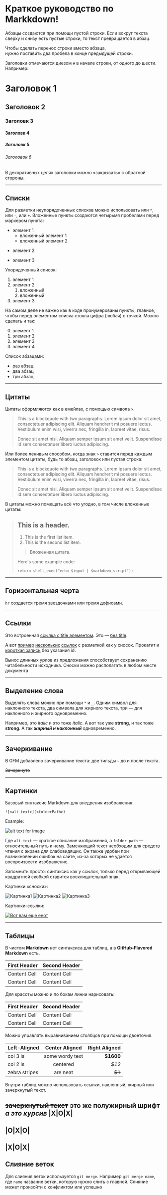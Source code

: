 # Краткое руководство по Markkdown!

Абзацы создаются при помощи пустой строки. Если вокруг текста сверху и снизу есть пустые строки, то текст превращается в абзац.

Чтобы сделать перенос строки вместо абзаца,  
нужно поставить два пробела в конце предыдущей строки.

Заголовки отмечаются диезом `#` в начале строки, от одного до шести. Например:

# Заголовок 1
## Заголовок 2
### Заголовк 3
#### Заголовк 4
##### Заголовк 5
###### Заголовок 6

В декоративных целях заголовки можно «закрывать» с обратной стороны.

***

## Списки

Для разметки неупорядоченных списков можно использовать или `*`, или `-`, или `+`. Вложенные пункты создаются четырьмя пробелами перед маркером пункта:

* элемент 1
    * вложенный элемент 1
    * вложенный элемент 2
- элемент 2
+ элемент 3

Упорядоченный список:

1. элемент 1
2. элемент 2
    1. вложенный
    2. вложенный
3. элемент 3

На самом деле не важно как в коде пронумерованы пункты, главное, чтобы перед элементом списка стояла цифра (любая) с точкой. Можно сделать и так:

0. элемент 1
0. элемент 2
0. элемент 3
0. элемент 4

Список абзацами:

* раз абзац
* два абзац
* три абзац

***

## Цитаты

Цитаты оформляются как в емейлах, с помощью символа `>`.

> This is a blockquote with two paragraphs. Lorem ipsum dolor sit amet,
> consectetuer adipiscing elit. Aliquam hendrerit mi posuere lectus.
> Vestibulum enim wisi, viverra nec, fringilla in, laoreet vitae, risus.
>
> Donec sit amet nisl. Aliquam semper ipsum sit amet velit. Suspendisse
> id sem consectetuer libero luctus adipiscing.

Или более ленивым способом, когда знак `>` ставится перед каждым элементом цитаты, будь то абзац, заголовок или пустая строка:

> This is a blockquote with two paragraphs. Lorem ipsum dolor sit amet,
consectetuer adipiscing elit. Aliquam hendrerit mi posuere lectus.
Vestibulum enim wisi, viverra nec, fringilla in, laoreet vitae, risus.
>
> Donec sit amet nisl. Aliquam semper ipsum sit amet velit. Suspendisse
id sem consectetuer libero luctus adipiscing.

В цитаты можно помещать всё что угодно, в том числе вложенные цитаты:

> ## This is a header.
>
> 1.   This is the first list item.
> 2.   This is the second list item.
>
> > Вложенная цитата.
>
> Here's some example code:
>
>     return shell_exec("echo $input | $markdown_script");

***

## Горизонтальная черта

`hr` создается тремя звездочками или тремя дефисами.

***

## Ссылки

Это встроенная [ссылка с title элементом](http://example.com/link "Я ссылка"). Это — [без title](http://example.com/link).

А вот [пример][1] [нескольких][2] [ссылок][id] с разметкой как у сносок. Прокатит и [короткая запись][] без указания id.

[1]: http://example.com/ "Optional Title Here"
[2]: http://example.com/some
[id]: http://example.com/links (Optional Title Here)
[короткая запись]: http://example.com/short

Вынос длинных урлов из предложения способствует сохранению читабельности исходника. Сноски можно располагать в любом месте документа

***

## Выделение слова

Выделять слова можно при помощи `*` и `_`. Одним символ для наклонного текста, два символа для жирного текста, три — для наклонного и жирного одновременно.

Например, это _italic_ и это тоже *italic*. А вот так уже __strong__, и так тоже **strong**. А так ***жирный и наклонный*** одновременно.

***

## Зачеркивание

В GFM добавлено зачеркивание текста: две тильды `~` до и после текста.

~~Зачеркнуто~~

***

## Картинки

Базовый синтаксис Markdown для внедрения изображения:

`![<alt text>](<folderPath>)`

Example:

![alt text for image](енот4.jpg)

Где `alt text` — краткое описание изображения, а `folder path` — относительный путь к нему. Заменяющий текст необходим для средств чтения с экрана для слабовидящих. Он также удобен при возникновении ошибок на сайте, из-за которых не удается воспроизвести изображение.

Запомнить просто: синтаксис как у ссылок, только перед открывающей квадратной скобкой ставится восклицательный знак.

Картинки «сноски»:

![Картинка1][image1]
![Картинка2][image2]
![Картинка3][image3]

[image1]: енот1.jpg
[image2]: енот2.jpg
[image3]: енот3.jpg

Картинки-ссылки:

[![Вот вам еще енот](https://pristor.ru/wp-content/uploads/2019/09/Еноты-прикольные-картинки-и-фото-11.jpg)](https://pristor.ru/enoty-prikolnye-kartinki-i-foto/)

***

## Таблицы

В чистом **Markdown** нет синтаксиса для таблиц, а в **GitHub-Flavored Markdown** есть.

First Header  | Second Header
------------- | -------------
Content Cell  | Content Cell
Content Cell  | Content Cell

Для красоты можно и по бокам линии нарисовать:

| First Header  | Second Header |
| ------------- | ------------- |
| Content Cell  | Content Cell  |
| Content Cell  | Content Cell  |

Можно управлять выравниванием столбцов при помощи двоеточия.

| Left-Aligned  | Center Aligned  | Right Aligned |
|:------------- |:---------------:| -------------:|
| col 3 is      | some wordy text |     **$1600** |
| col 2 is      | centered        |         *$12* |
| zebra stripes | are neat        |        ~~$1~~ |

Внутри таблиц можно использовать ссылки, наклонный, жирный или зачеркнутый текст.

~~зачеркнутый текст~~
__это же полужирный шрифт__
_а это курсив_
|X|O|X|
-------
|O|X|O|
-------
|X|O|X|
------
## Слияние веток
Для слияния веток используется `git merge`.
Например `git merge name`, где `name` название ветки, которую нужно слить с главной. Слияние может произойти с конфликтом или успешно
